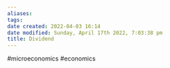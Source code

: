 ```yaml
---
aliases: 
tags: 
date created: 2022-04-03 16:14
date modified: Sunday, April 17th 2022, 7:03:38 pm
title: Dividend
---
```


#microeconomics #economics

